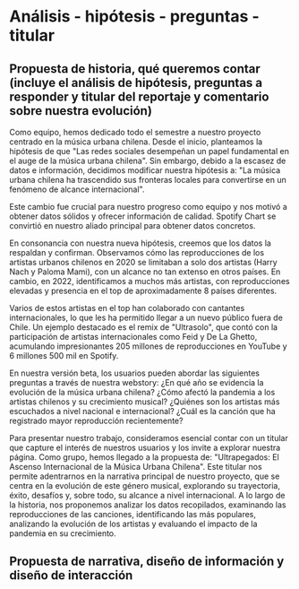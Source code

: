 # Análisis - hipótesis - preguntas - titular

## Propuesta de historia, qué queremos contar (incluye el análisis de hipótesis, preguntas a responder y titular del reportaje y comentario sobre nuestra evolución)

Como equipo, hemos dedicado todo el semestre a nuestro proyecto centrado en la música urbana chilena. Desde el inicio, planteamos la hipótesis de que "Las redes sociales desempeñan un papel fundamental en el auge de la música urbana chilena". Sin embargo, debido a la escasez de datos e información, decidimos modificar nuestra hipótesis a: "La música urbana chilena ha trascendido sus fronteras locales para convertirse en un fenómeno de alcance internacional".

Este cambio fue crucial para nuestro progreso como equipo y nos motivó a obtener datos sólidos y ofrecer información de calidad. Spotify Chart se convirtió en nuestro aliado principal para obtener datos concretos.

En consonancia con nuestra nueva hipótesis, creemos que los datos la respaldan y confirman. Observamos cómo las reproducciones de los artistas urbanos chilenos en 2020 se limitaban a solo dos artistas (Harry Nach y Paloma Mami), con un alcance no tan extenso en otros países. En cambio, en 2022, identificamos a muchos más artistas, con reproducciones elevadas y presencia en el top de aproximadamente 8 países diferentes.

Varios de estos artistas en el top han colaborado con cantantes internacionales, lo que les ha permitido llegar a un nuevo público fuera de Chile. Un ejemplo destacado es el remix de "Ultrasolo", que contó con la participación de artistas internacionales como Feid y De La Ghetto, acumulando impresionantes 205 millones de reproducciones en YouTube y 6 millones 500 mil en Spotify.

En nuestra versión beta, los usuarios pueden abordar las siguientes preguntas a través de nuestra webstory:
¿En qué año se evidencia la evolución de la música urbana chilena?
¿Cómo afectó la pandemia a los artistas chilenos y su crecimiento musical?
¿Quiénes son los artistas más escuchados a nivel nacional e internacional?
¿Cuál es la canción que ha registrado mayor reproducción recientemente?

Para presentar nuestro trabajo, consideramos esencial contar con un titular que capture el interés de nuestros usuarios y los invite a explorar nuestra página. Como grupo, hemos llegado a la propuesta de: "Ultrapegados: El Ascenso Internacional de la Música Urbana Chilena". Este titular nos permite adentrarnos en la narrativa principal de nuestro proyecto, que se centra en la evolución de este género musical, explorando su trayectoria, éxito, desafíos y, sobre todo, su alcance a nivel internacional. A lo largo de la historia, nos proponemos analizar los datos recopilados, examinando las reproducciones de las canciones, identificando las más populares, analizando la evolución de los artistas y evaluando el impacto de la pandemia en su crecimiento.

## Propuesta de narrativa, diseño de información y diseño de interacción 
